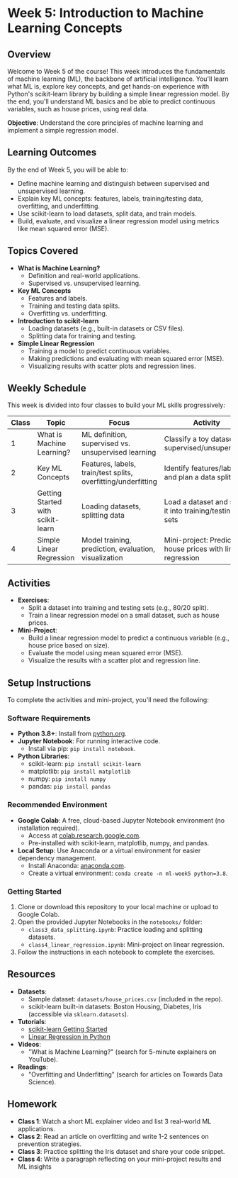# Week 5: Introduction to Machine Learning Concepts

## Overview
Welcome to Week 5 of the course! This week introduces the fundamentals of machine learning (ML), the backbone of artificial intelligence. You'll learn what ML is, explore key concepts, and get hands-on experience with Python's scikit-learn library by building a simple linear regression model. By the end, you'll understand ML basics and be able to predict continuous variables, such as house prices, using real data.

**Objective**: Understand the core principles of machine learning and implement a simple regression model.

## Learning Outcomes
By the end of Week 5, you will be able to:
- Define machine learning and distinguish between supervised and unsupervised learning.
- Explain key ML concepts: features, labels, training/testing data, overfitting, and underfitting.
- Use scikit-learn to load datasets, split data, and train models.
- Build, evaluate, and visualize a linear regression model using metrics like mean squared error (MSE).

## Topics Covered
- **What is Machine Learning?**
  - Definition and real-world applications.
  - Supervised vs. unsupervised learning.
- **Key ML Concepts**
  - Features and labels.
  - Training and testing data splits.
  - Overfitting vs. underfitting.
- **Introduction to scikit-learn**
  - Loading datasets (e.g., built-in datasets or CSV files).
  - Splitting data for training and testing.
- **Simple Linear Regression**
  - Training a model to predict continuous variables.
  - Making predictions and evaluating with mean squared error (MSE).
  - Visualizing results with scatter plots and regression lines.

## Weekly Schedule
This week is divided into four classes to build your ML skills progressively:

| Class | Topic | Focus | Activity |
|-------|-------|-------|----------|
| 1 | What is Machine Learning? | ML definition, supervised vs. unsupervised learning | Classify a toy dataset as supervised/unsupervised |
| 2 | Key ML Concepts | Features, labels, train/test splits, overfitting/underfitting | Identify features/labels and plan a data split |
| 3 | Getting Started with scikit-learn | Loading datasets, splitting data | Load a dataset and split it into training/testing sets |
| 4 | Simple Linear Regression | Model training, prediction, evaluation, visualization | Mini-project: Predict house prices with linear regression |

## Activities
- **Exercises**:
  - Split a dataset into training and testing sets (e.g., 80/20 split).
  - Train a linear regression model on a small dataset, such as house prices.
- **Mini-Project**:
  - Build a linear regression model to predict a continuous variable (e.g., house price based on size).
  - Evaluate the model using mean squared error (MSE).
  - Visualize the results with a scatter plot and regression line.

## Setup Instructions
To complete the activities and mini-project, you'll need the following:

### Software Requirements
- **Python 3.8+**: Install from [python.org](https://www.python.org/downloads/).
- **Jupyter Notebook**: For running interactive code.
  - Install via pip: `pip install notebook`.
- **Python Libraries**:
  - scikit-learn: `pip install scikit-learn`
  - matplotlib: `pip install matplotlib`
  - numpy: `pip install numpy`
  - pandas: `pip install pandas`

### Recommended Environment
- **Google Colab**: A free, cloud-based Jupyter Notebook environment (no installation required).
  - Access at [colab.research.google.com](https://colab.research.google.com).
  - Pre-installed with scikit-learn, matplotlib, numpy, and pandas.
- **Local Setup**: Use Anaconda or a virtual environment for easier dependency management.
  - Install Anaconda: [anaconda.com](https://www.anaconda.com/products/distribution).
  - Create a virtual environment: `conda create -n ml-week5 python=3.8`.

### Getting Started
1. Clone or download this repository to your local machine or upload to Google Colab.
2. Open the provided Jupyter Notebooks in the `notebooks/` folder:
   - `class3_data_splitting.ipynb`: Practice loading and splitting datasets.
   - `class4_linear_regression.ipynb`: Mini-project on linear regression.
3. Follow the instructions in each notebook to complete the exercises.

## Resources
- **Datasets**:
  - Sample dataset: `datasets/house_prices.csv` (included in the repo).
  - scikit-learn built-in datasets: Boston Housing, Diabetes, Iris (accessible via `sklearn.datasets`).
- **Tutorials**:
  - [scikit-learn Getting Started](https://scikit-learn.org/stable/getting_started.html)
  - [Linear Regression in Python](https://realpython.com/linear-regression-in-python/)
- **Videos**:
  - "What is Machine Learning?" (search for 5-minute explainers on YouTube).
- **Readings**:
  - "Overfitting and Underfitting" (search for articles on Towards Data Science).

## Homework
- **Class 1**: Watch a short ML explainer video and list 3 real-world ML applications.
- **Class 2**: Read an article on overfitting and write 1-2 sentences on prevention strategies.
- **Class 3**: Practice splitting the Iris dataset and share your code snippet.
- **Class 4**: Write a paragraph reflecting on your mini-project results and ML insights